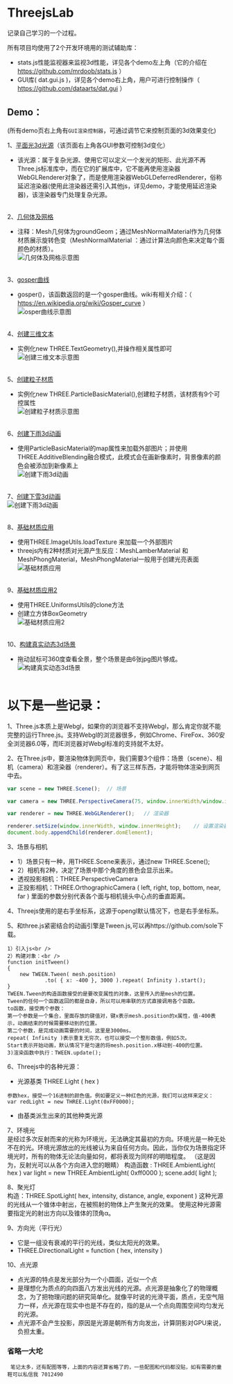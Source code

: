﻿# ThreejsLab

记录自己学习的一个过程。

所有项目均使用了2个开发环境用的测试辅助库：
*  stats.js性能监视器来监视3d性能，详见各个demo左上角（它的介绍在 <https://github.com/mrdoob/stats.js> ）
*  GUI库( dat.gui.js )，详见各个demo右上角，用户可进行控制操作（ <https://github.com/dataarts/dat.gui> ）

## Demo：
(所有demo页右上角有`GUI渲染控制器`，可通过调节它来控制页面的3d效果变化)


1、[平面光3d光源](http://zouyang1230.com/project/threejs/areaLight.html)（该页面右上角各GUI参数可控制3d变化）
* 该光源：属于复杂光源、使用它可以定义一个发光的矩形、此光源不再Three.js标准库中，而在它的扩展库中，它不能再使用渲染器WebGLRenderer对象了，而是使用渲染器WebGLDeferredRenderer，俗称延迟渲染器(使用此渲染器还需引入其他js，详见demo，才能使用延迟渲染器)，该渲染器专门处理复杂光源。
<br /><br />

2、[几何体及网格](http://zouyang1230.com/project/threejs/meshMaterial.html)
* 注释：Mesh几何体为groundGeom；通过MeshNormalMaterial作为几何体材质展示旋转色变（MeshNormalMaterial ：通过计算法向颜色来决定每个面颜色的材质）。<br />
![几何体及网格示意图](https://github.com/zouyang1230/ThreejsDemos/raw/master/images/meshMaterial.gif)
<br /><br />

3、[gosper曲线](http://zouyang1230.com/project/threejs/lineMaterial.html)
* gosper()，该函数返回的是一个gosper曲线。wiki有相关介绍：（ <https://en.wikipedia.org/wiki/Gosper_curve> ）<br />
![osper曲线示意图](https://github.com/zouyang1230/ThreejsDemos/raw/master/images/lineMaterial.gif)
<br /><br />

4、[创建三维文本](http://zouyang1230.com/project/threejs/textGeometry.html)
* 实例化new THREE.TextGeometry(),并操作相关属性即可<br />
![创建三维文本示意图](https://github.com/zouyang1230/ThreejsDemos/raw/master/images/textGeometry.jpg)
<br /><br />

5、[创建粒子材质](http://zouyang1230.com/project/threejs/pointCloud.html)
* 实例化new THREE.ParticleBasicMaterial(),创建粒子材质，该材质有9个可控属性<br />
![创建粒子材质示意图](https://github.com/zouyang1230/ThreejsDemos/raw/master/images/pointCloud.gif)
<br /><br />

6、[创建下雨3d动画](http://zouyang1230.com/project/threejs/rainyScene.html)
* 使用ParticleBasicMaterial的map属性来加载外部图片；并使用 THREE.AdditiveBlending融合模式，此模式会在画新像素时，背景像素的颜色会被添加到新像素上<br />
![创建下雨3d动画](https://github.com/zouyang1230/ThreejsDemos/raw/master/images/rainyScene.gif)
<br /><br />

7、[创建下雪3d动画](http://zouyang1230.com/project/threejs/snowyScene.html)<br />
![创建下雨3d动画](https://github.com/zouyang1230/ThreejsDemos/raw/master/images/snowyScene.gif)
<br /><br />

8、[基础材质应用](http://zouyang1230.com/project/threejs/basicTexture.html)
* 使用THREE.ImageUtils.loadTexture 来加载一个外部图片
* threejs内有2种材质对光源产生反应：MeshLamberMaterial  和  MeshPhongMaterial，MeshPhongMaterial一般用于创建光亮表面<br />
![基础材质应用](https://github.com/zouyang1230/ThreejsDemos/raw/master/images/basicTexture.gif)
<br /><br />

9、[基础材质应用2](http://zouyang1230.com/project/threejs/normalMap.html)
* 使用THREE.UniformsUtils的clone方法
* 创建立方体BoxGeometry<br />
![基础材质应用2](https://github.com/zouyang1230/ThreejsDemos/raw/master/images/normalMap.gif)
<br /><br />

10、[构建真实动态3d场景](http://zouyang1230.com/project/threejs/dynamic.html)<br />
* 拖动鼠标可360度查看全景，整个场景是由6张jpg图片够成。
![构建真实动态3d场景](https://github.com/zouyang1230/ThreejsDemos/raw/master/images/dynamic.gif)
<br /><br />


# 以下是一些记录：
1、Three.js本质上是Webgl，如果你的浏览器不支持Webgl，那么肯定你就不能完整的运行Three.js。支持Webgl的浏览器很多，例如Chrome、FireFox、360安 全浏览器6.0等，而IE浏览器对Webgl标准的支持就不太好。<br />

2、在Three.js中，要渲染物体到网页中，我们需要3个组件：场景（scene）、相机（camera）和渲染器（renderer）。有了这三样东西，才能将物体渲染到网页中去。
```javascript
var scene = new THREE.Scene();	// 场景

var camera = new THREE.PerspectiveCamera(75, window.innerWidth/window.innerHeight, 0.1, 1000);// 透视相机

var renderer = new THREE.WebGLRenderer();	// 渲染器

renderer.setSize(window.innerWidth, window.innerHeight);	// 设置渲染器的大小为窗口的内宽度，也就是内容区的宽度
document.body.appendChild(renderer.domElement);
```

3、场景与相机
* 1）场景只有一种，用THREE.Scene来表示，通过new THREE.Scene();
* 2）相机有2种，决定了场景中那个角度的景色会显示出来。
* 透视投影相机：THREE.PerspectiveCamera
* 正投影相机：THREE.OrthographicCamera ( left, right, top, bottom, near, far )  里面的参数分别代表各个面与相机镜头中心点的垂直距离。

4、Threejs使用的是右手坐标系，这源于opengl默认情况下，也是右手坐标系。

5、和three.js紧密结合的动画引擎是Tween.js,可以再https://github.com/sole下载。
```
1）引入js<br />
2）构建对象：<br />
function initTween()
{
    new TWEEN.Tween( mesh.position)
            .to( { x: -400 }, 3000 ).repeat( Infinity ).start();
}
TWEEN.Tween的构造函数接受的是要改变属性的对象，这里传入的是mesh的位置。
Tween的任何一个函数返回的都是自身，所以可以用串联的方式直接调用各个函数。
to函数，接受两个参数：
第一个参数是一个集合，里面存放的键值对，键x表示mesh.position的x属性，值-400表示，动画结束的时候需要移动到的位置。
第二个参数，是完成动画需要的时间，这里是3000ms。
repeat( Infinity )表示重复无穷次，也可以接受一个整形数值，例如5次。
Start表示开始动画，默认情况下是匀速的将mesh.position.x移动到-400的位置。
3)渲染函数中执行：TWEEN.update();
```

6、Threejs中的各种光源：
* 光源基类 THREE.Light ( hex )
```
参数hex，接受一个16进制的颜色值。例如要定义一种红色的光源，我们可以这样来定义：
var redLight = new THREE.Light(0xFF0000);
```
* 由基类派生出来的其他种类光源

7、环境光<br />
是经过多次反射而来的光称为环境光，无法确定其最初的方向。环境光是一种无处不在的光。环境光源放出的光线被认为来自任何方向。因此，当你仅为场景指定环境光时，所有的物体无论法向量如何，都将表现为同样的明暗程度。 （这是因为，反射光可以从各个方向进入您的眼睛）
构造函数 : THREE.AmbientLight( hex )
var light = new THREE.AmbientLight( 0xff0000 );
scene.add( light );

8、聚光灯<br />
构造：THREE.SpotLight( hex, intensity, distance, angle, exponent )	
这种光源的光线从一个锥体中射出，在被照射的物体上产生聚光的效果。
使用这种光源需要指定光的射出方向以及锥体的顶角α。


9、方向光（平行光）  
* 它是一组没有衰减的平行的光线，类似太阳光的效果。
* THREE.DirectionalLight = function ( hex, intensity )

10、点光源	
* 点光源的特点是发光部分为一个小圆面，近似一个点
* 是理想化为质点的向四面八方发出光线的光源。点光源是抽象化了的物理概念，为了把物理问题的研究简单化。就像平时说的光滑平面，质点，无空气阻力一样，点光源在现实中也是不存在的，指的是从一个点向周围空间均匀发光的光源。
* 点光源不会产生投影，原因是光源是朝所有方向发出，计算阴影对GPU来说，负担太重。

### 省略一大坨
```
 笔记太多，还有配图等等，上面的内容还算省略了的，一些配图和代码都没贴，如有需要的童鞋可以私信我 7012490
```

















